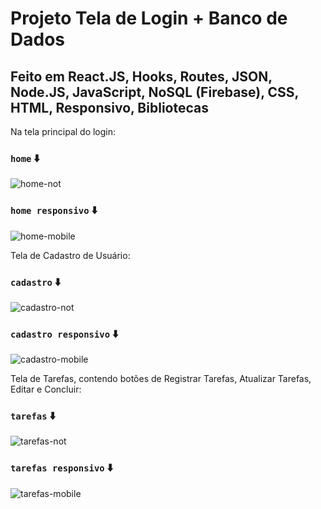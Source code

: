 # Projeto Tela de Login + Banco de Dados 

## Feito em React.JS, Hooks, Routes, JSON, Node.JS, JavaScript, NoSQL (Firebase), CSS, HTML, Responsivo, Bibliotecas

Na tela principal do login:

### `home` ⬇️

![home-not](https://github.com/devjubis/tela-login/assets/110790833/64d7bac0-632b-45c7-a745-82fdef03bf43)

### `home responsivo` ⬇️

![home-mobile](https://github.com/devjubis/tela-login/assets/110790833/4942b2ba-e472-4b70-951c-61513752323e)

Tela de Cadastro de Usuário:

### `cadastro` ⬇️

![cadastro-not](https://github.com/devjubis/tela-login/assets/110790833/2320cda3-6f2b-4e0c-a42a-0069d110d373)

### `cadastro responsivo` ⬇️

![cadastro-mobile](https://github.com/devjubis/tela-login/assets/110790833/8ea55eed-00e3-489b-b44d-ef274d86cb82)

Tela de Tarefas, contendo botões de Registrar Tarefas, Atualizar Tarefas, Editar e Concluir:

### `tarefas` ⬇️

![tarefas-not](https://github.com/devjubis/tela-login/assets/110790833/1ab8ff4c-9e54-4819-8f7d-dbe41910776b)

### `tarefas responsivo` ⬇️

![tarefas-mobile](https://github.com/devjubis/tela-login/assets/110790833/5c24a2ed-191a-4265-b53c-75e232a6e283)



